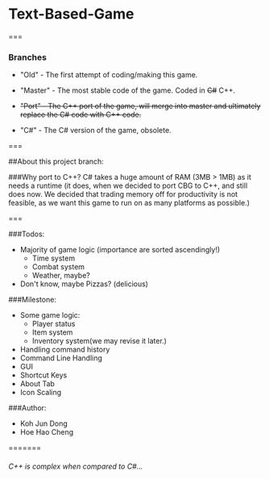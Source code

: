 # Text-Based-Game

===

### Branches
* "Old" - The first attempt of coding/making this game.

* "Master" - The most stable code of the game. Coded in ~~C#~~ C++.

* ~~"Port" - The C++ port of the game, will merge into master and ultimately replace the C# code with C++ code.~~

* "C#" - The C# version of the game, obsolete.

===

##About this project branch:

###Why port to C++?
C# takes a huge amount of RAM (3MB > 1MB) as it needs a runtime (it does, when we decided to port CBG to C++, and still does now. We decided that trading memory off for productivity is not feasible, as we want this game to run on as many platforms as possible.)

===

###Todos:

- Majority of game logic (importance are sorted ascendingly!)
  * Time system
  * Combat system
  * Weather, maybe?
- Don't know, maybe Pizzas? (delicious)

###Milestone:
- Some game logic:
  * Player status
  * Item system
  * Inventory system(we may revise it later.)
- Handling command history
- Command Line Handling
- GUI
- Shortcut Keys
- About Tab
- Icon Scaling

###Author:
- Koh Jun Dong
- Hoe Hao Cheng

=======
###### C++ is complex when compared to C#...
